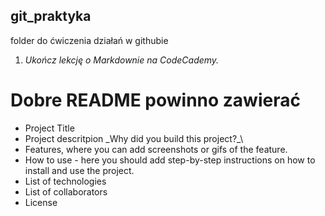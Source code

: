 ## git_praktyka
folder do ćwiczenia działań w githubie

1. *Ukończ lekcję o Markdownie na CodeCademy.*

Dobre README powinno zawierać
=============================
 * Project Title
 * Project descritpion \_Why did you build this project?_\
 * Features, where you can add screenshots or gifs of the feature.
 * How to use - here you should add step-by-step instructions on how to install and use the project.
 * List of technologies
 * List of collaborators
 * License

 
